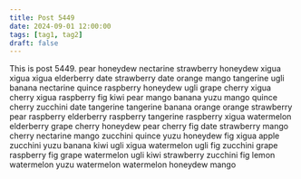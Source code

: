 ```yaml
---
title: Post 5449
date: 2024-09-01 12:00:00
tags: [tag1, tag2]
draft: false
---
```

This is post 5449.
pear
honeydew
nectarine
strawberry
honeydew
xigua
xigua
xigua
elderberry
date
strawberry
date
orange
mango
tangerine
ugli
banana
nectarine
quince
raspberry
honeydew
ugli
grape
cherry
xigua
cherry
xigua
raspberry
fig
kiwi
pear
mango
banana
yuzu
mango
quince
cherry
zucchini
date
tangerine
tangerine
banana
orange
orange
strawberry
pear
raspberry
elderberry
raspberry
tangerine
raspberry
xigua
watermelon
elderberry
grape
cherry
honeydew
pear
cherry
fig
date
strawberry
mango
cherry
nectarine
mango
zucchini
quince
yuzu
honeydew
fig
xigua
apple
zucchini
yuzu
banana
kiwi
ugli
xigua
watermelon
ugli
fig
zucchini
grape
raspberry
fig
grape
watermelon
ugli
kiwi
strawberry
zucchini
fig
lemon
watermelon
yuzu
watermelon
watermelon
honeydew
mango
